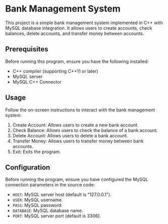 # Bank Management System

This project is a simple bank management system implemented in C++ with MySQL database integration. It allows users to create accounts, check balances, delete accounts, and transfer money between accounts.

## Prerequisites

Before running this program, ensure you have the following installed:

- C++ compiler (supporting C++11 or later)
- MySQL server
- MySQL C++ Connector

## Usage

Follow the on-screen instructions to interact with the bank management system:

1. Create Account: Allows users to create a new bank account.
2. Check Balance: Allows users to check the balance of a bank account.
3. Delete Account: Allows users to delete a bank account.
4. Transfer Money: Allows users to transfer money between bank accounts.
5. Exit: Exits the program.

## Configuration

Before running the program, ensure you have configured the MySQL connection parameters in the source code:

- `HOST`: MySQL server host (default is "127.0.0.1").
- `USER`: MySQL username.
- `PASS`: MySQL password.
- `DATABASE`: MySQL database name.
- `PORT`: MySQL server port (default is 3306).





